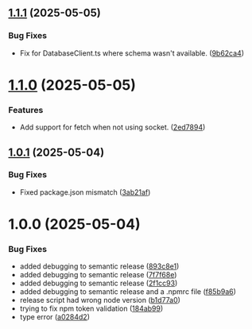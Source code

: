 ## [1.1.1](https://github.com/emomilol/processing-graph/compare/v1.1.0...v1.1.1) (2025-05-05)


### Bug Fixes

* Fix for DatabaseClient.ts where schema wasn't available. ([9b62ca4](https://github.com/emomilol/processing-graph/commit/9b62ca4a4d78c544dfe22727bda33edfe1cd25fa))

# [1.1.0](https://github.com/emomilol/processing-graph/compare/v1.0.1...v1.1.0) (2025-05-05)


### Features

* Add support for fetch when not using socket. ([2ed7894](https://github.com/emomilol/processing-graph/commit/2ed789450227856b6aa7ace1ea8263795ed8b712))

## [1.0.1](https://github.com/emomilol/processing-graph/compare/v1.0.0...v1.0.1) (2025-05-04)


### Bug Fixes

* Fixed package.json mismatch ([3ab21af](https://github.com/emomilol/processing-graph/commit/3ab21af5ffea80e2e85b20508d60aa18789e6472))

# 1.0.0 (2025-05-04)


### Bug Fixes

* added debugging to semantic release ([893c8e1](https://github.com/emomilol/processing-graph/commit/893c8e1af1d5c3c35ac687713c03d5ea0e2ace89))
* added debugging to semantic release ([7f7f68e](https://github.com/emomilol/processing-graph/commit/7f7f68e7e163bcd61558a7710c0eed9dad0ff5b4))
* added debugging to semantic release ([2f1cc93](https://github.com/emomilol/processing-graph/commit/2f1cc93dbdab3df2026cd25d5bd118ecfaaeb4bb))
* added debugging to semantic release and a .npmrc file ([f85b9a6](https://github.com/emomilol/processing-graph/commit/f85b9a6597de405b977fe4fbc6a6f4f182d75c75))
* release script had wrong node version ([b1d77a0](https://github.com/emomilol/processing-graph/commit/b1d77a0df5629320ed8edba220ebe52ef171a423))
* trying to fix npm token validation ([184ab99](https://github.com/emomilol/processing-graph/commit/184ab995711f6daba2e5dcd899f6f844d2cab02d))
* type error ([a0284d2](https://github.com/emomilol/processing-graph/commit/a0284d20e5500006d451f2ecb499aa7afacf36cc))
